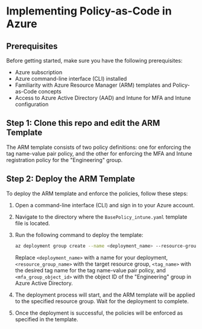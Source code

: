 # Implementing Policy-as-Code in Azure

## Prerequisites

Before getting started, make sure you have the following prerequisites:

- Azure subscription
- Azure command-line interface (CLI) installed
- Familiarity with Azure Resource Manager (ARM) templates and Policy-as-Code concepts
- Access to Azure Active Directory (AAD) and Intune for MFA and Intune configuration

## Step 1: Clone this repo and edit the ARM Template

The ARM template consists of two policy definitions: one for enforcing the tag name-value pair policy, and the other for enforcing the MFA and Intune registration policy for the "Engineering" group.

## Step 2: Deploy the ARM Template

To deploy the ARM template and enforce the policies, follow these steps:

1. Open a command-line interface (CLI) and sign in to your Azure account.

2. Navigate to the directory where the `BasePolicy_intune.yaml` template file is located.

3. Run the following command to deploy the template:

   ```bash
   az deployment group create --name <deployment_name> --resource-group <resource_group_name> --template-file BasePolicy_intune.yaml --parameters tagName=<tag_name> mfaGroupId=<mfa_group_object_id>
   ```

   Replace `<deployment_name>` with a name for your deployment, `<resource_group_name>` with the target resource group, `<tag_name>` with the desired tag name for the tag name-value pair policy, and `<mfa_group_object_id>` with the object ID of the "Engineering" group in Azure Active Directory.

4. The deployment process will start, and the ARM template will be applied to the specified resource group. Wait for the deployment to complete.

5. Once the deployment is successful, the policies will be enforced as specified in the template.
